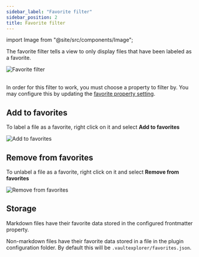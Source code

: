 ```yaml
---
sidebar_label: "Favorite filter"
sidebar_position: 2
title: Favorite filter
---
```


import Image from "@site/src/components/Image";

The favorite filter tells a view to only display files that have been labeled as a favorite.

<Image src="filters/img/favorite-filter.png" alt="Favorite filter" maxWidth="350px"/>

<br/>
<br/>

In order for this filter to work, you must choose a property to filter by. You may configure this by updating the [favorite property setting](/docs/settings/#favorite-property).

## Add to favorites

To label a file as a favorite, right click on it and select **Add to favorites**

<Image src="filters/img/add-to-favorites.png" alt="Add to favorites" maxWidth="900px"/>

## Remove from favorites

To unlabel a file as a favorite, right click on it and select **Remove from favorites**

<Image src="filters/img/remove-from-favorites.png" alt="Remove from favorites" maxWidth="900px"/>

## Storage

Markdown files have their favorite data stored in the configured frontmatter property.

Non-markdown files have their favorite data stored in a file in the plugin configuration folder. By default this will be `.vaultexplorer/favorites.json`.
